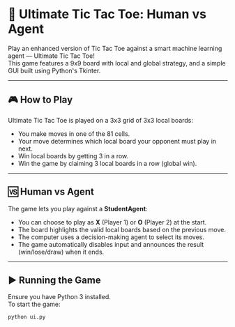 # 🧠 Ultimate Tic Tac Toe: Human vs Agent

Play an enhanced version of Tic Tac Toe against a smart machine learning agent — Ultimate Tic Tac Toe!  
This game features a 9x9 board with local and global strategy, and a simple GUI built using Python's Tkinter.

---

## 🎮 How to Play

Ultimate Tic Tac Toe is played on a 3x3 grid of 3x3 local boards:

- You make moves in one of the 81 cells.
- Your move determines which local board your opponent must play in next.
- Win local boards by getting 3 in a row.
- Win the game by claiming 3 local boards in a row (global win).

---

## 🆚 Human vs Agent

The game lets you play against a **StudentAgent**:

- You can choose to play as **X** (Player 1) or **O** (Player 2) at the start.
- The board highlights the valid local boards based on the previous move.
- The computer uses a decision-making agent to select its moves.
- The game automatically disables input and announces the result (win/lose/draw) when it ends.

---

## ▶️ Running the Game

Ensure you have Python 3 installed.  
To start the game:

```bash
python ui.py
